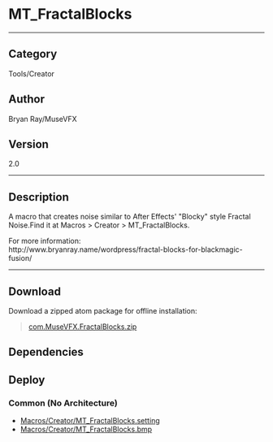# MT_FractalBlocks
___

## Category
Tools/Creator

## Author
Bryan Ray/MuseVFX

## Version
2.0

___

## Description
<p>A macro that creates noise similar to After Effects' "Blocky" style Fractal Noise.Find it at Macros &gt; Creator &gt; MT_FractalBlocks.</p>

<p>For more information:<br>
http://www.bryanray.name/wordpress/fractal-blocks-for-blackmagic-fusion/</p>

___

## Download

Download a zipped atom package for offline installation:
> [com.MuseVFX.FractalBlocks.zip](https://gitlab.com/WeSuckLess/Reactor/-/archive/master/Reactor-master.zip?path=Atoms/com.MuseVFX.FractalBlocks)  

## Dependencies

## Deploy

### Common (No Architecture)

<ul>
<li><a href="https://gitlab.com/WeSuckLess/Reactor/-/blob/master/Atoms/com.MuseVFX.FractalBlocks/Macros/Creator/MT_FractalBlocks.setting?ref_type=heads">Macros/Creator/MT_FractalBlocks.setting</a></li>
<li><a href="https://gitlab.com/WeSuckLess/Reactor/-/blob/master/Atoms/com.MuseVFX.FractalBlocks/Macros/Creator/MT_FractalBlocks.bmp?ref_type=heads">Macros/Creator/MT_FractalBlocks.bmp</a></li>
</ul>
